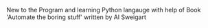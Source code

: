 New to the Program and learning Python langauge with help of Book 'Automate the boring stuff' written by Al Sweigart
